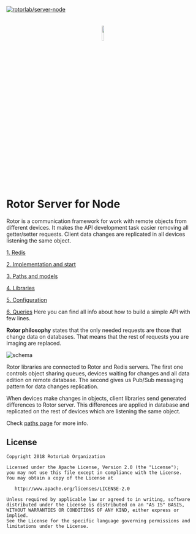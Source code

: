 [ ![rotorlab/server-node](https://d25lcipzij17d.cloudfront.net/badge.svg?id=js&type=6&v=0.0.1&x2=0)](https://www.npmjs.com/package/rotor-server)
<p align="center"><img width="10%" vspace="20" src="https://github.com/rotorlab/database-kotlin/raw/develop/app/src/main/res/mipmap-xxxhdpi/ic_launcher_round.png"></p>

# Rotor Server for Node

Rotor is a communication framework for work with remote objects from different devices. It makes the API development task easier removing all getter/setter requests. Client data changes are replicated in all devices listening the same object.

[1. Redis](https://github.com/rotorlab/server-node/wiki/Redis)

[2. Implementation and start](https://github.com/rotorlab/server-node/wiki/Implementation-and-start)

[3. Paths and models](https://github.com/rotorlab/server-node/wiki/Paths-and-models)

[4. Libraries](https://github.com/rotorlab/server-node/wiki/Libraries)

[5. Configuration](https://github.com/rotorlab/server-node/wiki/Configuration)

[6. Queries]()
Here you can find all info about how to build a simple API with few lines.

**Rotor philosophy** states that the only needed requests are those that change data on databases. That means that the rest of requests you are imaging are replaced.

![schema](https://github.com/rotorlab/server-node/raw/feature/mongodb/schema.png)

Rotor libraries are connected to Rotor and Redis servers. The first one controls object sharing queues, devices waiting for changes and all data edition on remote database. The second gives us Pub/Sub messaging pattern for data changes replication.

When devices make changes in objects, client libraries send generated differences to Rotor server. This differences are applied in database and replicated on the rest of devices which are listening the same object.

Check [paths page](https://github.com/rotorlab/server-node/wiki/Paths-and-models) for more info.

License
-------
    Copyright 2018 RotorLab Organization

    Licensed under the Apache License, Version 2.0 (the "License");
    you may not use this file except in compliance with the License.
    You may obtain a copy of the License at

       http://www.apache.org/licenses/LICENSE-2.0

    Unless required by applicable law or agreed to in writing, software
    distributed under the License is distributed on an "AS IS" BASIS,
    WITHOUT WARRANTIES OR CONDITIONS OF ANY KIND, either express or implied.
    See the License for the specific language governing permissions and
    limitations under the License.